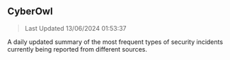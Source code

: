 ## CyberOwl 
> Last Updated 13/06/2024 01:53:37 


A daily updated summary of the most frequent types of security incidents currently being reported from different sources.

